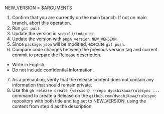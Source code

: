 NEW_VERSION = $ARGUMENTS

1. Confirm that you are currently on the main branch. If not on main branch, abort this operation.
2. Run `git pull`.
3. Update the version in `src/cli/index.ts`.
4. Update the version with `pnpm version NEW_VERSION`.
5. Since `package.json` will be modified, execute `git push`.
6. Compare code changes between the previous version tag and current commit to prepare the Release description.
  - Write in English.
  - Do not include confidential information.
7. As a precaution, verify that the release content does not contain any information that should remain private.
8. Use the `gh release create {version} --repo dyoshikawa/rulesync ...` command to create a Release on the `github.com/dyoshikawa/rulesync` repository with both title and tag set to NEW_VERSION, using the content from step 4 as the description.
